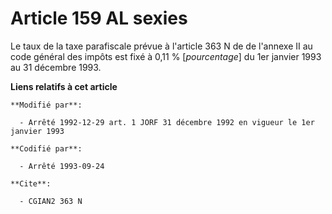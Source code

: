 # Article 159 AL sexies

Le taux de la taxe parafiscale prévue à l'article 363 N de de l'annexe II au code général des impôts est fixé à 0,11 %
[*pourcentage*] du 1er janvier 1993 au 31 décembre 1993.

**Liens relatifs à cet article**

	**Modifié par**:

	  - Arrêté 1992-12-29 art. 1 JORF 31 décembre 1992 en vigueur le 1er janvier 1993

	**Codifié par**:

	  - Arrêté 1993-09-24

	**Cite**:

	  - CGIAN2 363 N
